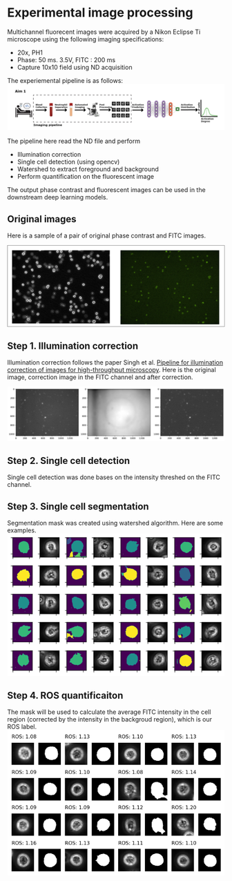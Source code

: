 # Experimental image processing 

Multichannel fluorecent images were acquired by a Nikon Eclipse Ti microscope using the following imaging specifications:
- 20x, PH1 
- Phase: 50 ms. 3.5V, FITC : 200 ms 
- Capture 10x10 field using ND acquisition 

The experiemental pipeline is as follows: 
![Exp](/images/exp_steps.png "Exp")


The pipeline here read the ND file and perform 
- Illumination correction
- Single cell detection (using opencv)
- Watershed to extract foreground and background 
- Perform quantification on the fluorescent image 

The output phase contrast and fluorescent images can be used in the downstream deep learning models. 

## Original images 
Here is a sample of a pair of original phase contrast and FITC images. 

![Phase and FITC](/images/pair.png "Phase and FITC")

## Step 1. Illumination correction 

Illumination correction follows the paper Singh et al. [Pipeline for illumination correction of images for high-throughput microscopy](https://onlinelibrary.wiley.com/doi/10.1111/jmi.12178). Here is the original image, correction image in the FITC channel and after correction. 

![Correction](/images/correction.png "Correction")

## Step 2. Single cell detection 

Single cell detection was done bases on the intensity threshed on the FITC channel. 

## Step 3. Single cell segmentation 

Segmentation mask was created using watershed algorithm. Here are some examples. 
![Watershed](/images/watershed.png "Watershed")

## Step 4. ROS quantificaiton 
The mask will be used to calculate the average FITC intensity in the cell region (corrected by the intensity in the backgroud region), which is our ROS label. 
![ROS](/images/ros.png "ROS")
